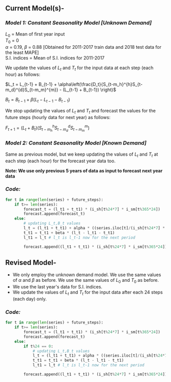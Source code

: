 ## Current Model(s)-  

### *Model 1: Constant Seasonality Model [Unknown Demand]*

$L_0$ = Mean of first year input  
$T_0$ = 0  
$\alpha$ = 0.19, 
$\beta$ = 0.88  [Obtained for 2011-2017 train data and 2018 test data for the least MAPE]  
S.I. indices = Mean of S.I. indices for 2011-2017

We update the values of $L_t$ and $T_t$ for the input data at each step (each hour) as follows:

$L_t = L_{t-1} + B_{t-1} + \alpha\left(\frac{D_t}{S_{t-m_h}^{h}S_{t-m_d}^{d}S_{t-m_m}^{m}} - (L_{t-1} + B_{t-1}) \right)$


$B_t = B_{t-1} + \beta(L_t - L_{t-1} - B_{t-1})$

We stop updating the values of $L_t$ and $T_t$ and forecast the values for the future steps (hourly data for next year) as follows:

$F_{t+1} = (L_t + B_t)(S_{t-m_h}^{h}S_{t-m_d}^{d}S_{t-m_m}^{m})$


### *Model 2: Constant Seasonality Model [Known Demand]*

Same as previous model, but we keep updating the values of $L_t$ and $T_t$ at each step (each hour) for the forecast year data too.  

**Note: We use only previous 5 years of data as input to forecast next year data**

### *Code:*

```python
for t in range(len(series) + future_steps):
    if t>= len(series):
        forecast_t = (l_t1 + t_t1) * (i_sh[t%24*7] * i_sm[t%365*24])
        forecast.append(forecast_t)
    else:
        # updating L_t,B_t values
        l_t = (l_t1 + t_t1) + alpha * ((series.iloc[t]/(i_sh[t%24*7] * i_sm[t%365*24])) - (l_t1 + t_t1))
        t_t1 = t_t1 + beta * (l_t - l_t1 - t_t1)
        l_t1 = l_t # l_t is l_t-1 now for the next period

        forecast.append((l_t1 + t_t1) * (i_sh[t%24*7] * i_sm[t%365*24]))
```

## Revised Model-  

- We only employ the unknown demand model. We use the same values of $\alpha$ and $\beta$ as before. We use the same values of $L_0$ and $T_0$ as before.   
- We use the last year's data for S.I. indices. 
- We update the values of $L_t$ and $T_t$ for the input data after each 24 steps (each day) only.

### *Code:*

```python
for t in range(len(series) + future_steps):
    if t>= len(series):
        forecast_t = (l_t1 + t_t1) * (i_sh[t%24*7] * i_sm[t%365*24])
        forecast.append(forecast_t)
    else:
        if t%24 == 0:
            # updating L_t,B_t values
            l_t = (l_t1 + t_t1) + alpha * ((series.iloc[t]/(i_sh[t%24*7] * i_sm[t%365*24])) - (l_t1 + t_t1))
            t_t1 = t_t1 + beta * (l_t - l_t1 - t_t1)
            l_t1 = l_t # l_t is l_t-1 now for the next period

        forecast.append((l_t1 + t_t1) * (i_sh[t%24*7] * i_sm[t%365*24]))
```